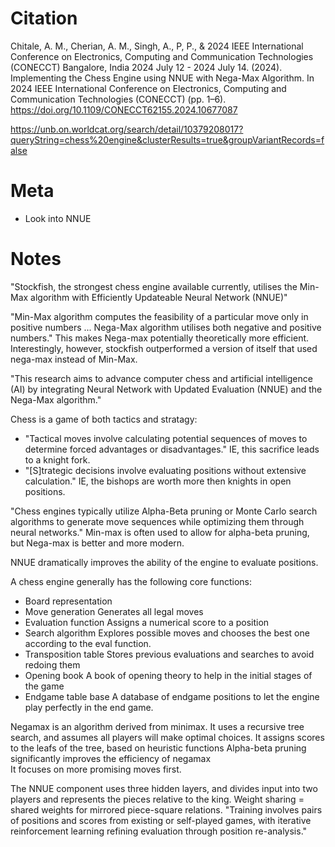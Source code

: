 # Citation
Chitale, A. M., Cherian, A. M., Singh, A., P, P., & 2024 IEEE International Conference on Electronics, Computing and Communication Technologies (CONECCT) Bangalore, India 2024 July 12 - 2024 July 14. (2024). Implementing the Chess Engine using NNUE with Nega-Max Algorithm. In 2024 IEEE International Conference on Electronics, Computing and Communication Technologies (CONECCT) (pp. 1–6). https://doi.org/10.1109/CONECCT62155.2024.10677087

https://unb.on.worldcat.org/search/detail/10379208017?queryString=chess%20engine&clusterResults=true&groupVariantRecords=false

# Meta
- Look into NNUE
# Notes
"Stockfish, the strongest chess engine available currently, utilises the Min-Max algorithm with Efficiently Updateable Neural Network (NNUE)"

"Min-Max algorithm computes the feasibility of a particular move only in positive numbers ... Nega-Max algorithm utilises both negative and positive numbers." This makes Nega-max potentially theoretically more efficient. Interestingly, however, stockfish outperformed a version of itself that used nega-max instead of Min-Max.

"This research aims to advance computer chess and artificial intelligence (AI) by integrating Neural Network with Updated Evaluation (NNUE) and the Nega-Max algorithm."

Chess is a game of both tactics and stratagy:
- "Tactical moves involve calculating potential sequences of moves to determine forced advantages or disadvantages." IE, this sacrifice leads to a knight fork.
- "\[S\]trategic decisions involve evaluating positions without extensive calculation." IE, the bishops are worth more then knights in open positions.

"Chess engines typically utilize Alpha-Beta pruning or Monte Carlo search algorithms to generate move sequences while optimizing them through neural networks." Min-max is often used to allow for alpha-beta pruning, but Nega-max is better and more modern.

NNUE dramatically improves the ability of the engine to evaluate positions.

A chess engine generally has the following core functions:
- Board representation
- Move generation
Generates all legal moves
- Evaluation function
Assigns a numerical score to a position
- Search algorithm
Explores possible moves and chooses the best one according to the eval function.
- Transposition table
Stores previous evaluations and searches to avoid redoing them
- Opening book
A book of opening theory to help in the initial stages of the game 
- Endgame table base
A database of endgame positions to let the engine play perfectly in the end game.

Negamax is an algorithm derived from minimax.
It uses a recursive tree search, and assumes all players will make optimal choices.
It assigns scores to the leafs of the tree, based on heuristic functions 
Alpha-beta pruning significantly improves the efficiency of negamax  
It focuses on more promising moves first. 

The NNUE component uses three hidden layers, and divides input into two players and represents the pieces relative to the king. 
Weight sharing = shared weights for mirrored piece-square relations.
"Training involves pairs of positions and scores from existing or self-played games, with iterative reinforcement learning refining evaluation through position re-analysis."